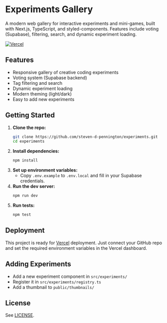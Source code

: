 # Experiments Gallery

A modern web gallery for interactive experiments and mini-games, built with Next.js, TypeScript, and styled-components. Features include voting (Supabase), filtering, search, and dynamic experiment loading.

[![Vercel](https://vercelbadge.vercel.app/api/steven-d-pennington/experiments)](https://vercel.com/import/project?template=https://github.com/steven-d-pennington/experiments)

## Features
- Responsive gallery of creative coding experiments
- Voting system (Supabase backend)
- Tag filtering and search
- Dynamic experiment loading
- Modern theming (light/dark)
- Easy to add new experiments

## Getting Started

1. **Clone the repo:**
   ```sh
   git clone https://github.com/steven-d-pennington/experiments.git
   cd experiments
   ```
2. **Install dependencies:**
   ```sh
   npm install
   ```
3. **Set up environment variables:**
   - Copy `.env.example` to `.env.local` and fill in your Supabase credentials.
4. **Run the dev server:**
   ```sh
   npm run dev
   ```
5. **Run tests:**
   ```sh
   npm test
   ```

## Deployment

This project is ready for [Vercel](https://vercel.com/) deployment. Just connect your GitHub repo and set the required environment variables in the Vercel dashboard.

## Adding Experiments
- Add a new experiment component in `src/experiments/`
- Register it in `src/experiments/registry.ts`
- Add a thumbnail to `public/thumbnails/`

## License
See [LICENSE](./LICENSE).
